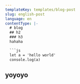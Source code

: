 ```yaml
---
templateKey: templates/blog-post
slug: english-post
language: en
contentType: |-
  # blog
  ## h2
  ### h3
  hahaha

  ```js
  let a = 'hello world'
  console.log(a)
  ```

  yoyoyo
---
```

